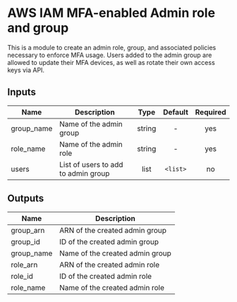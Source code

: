 # AWS IAM MFA-enabled Admin role and group

This is a module to create an admin role, group, and associated policies
necessary to enforce MFA usage. Users added to the admin group are allowed
to update their MFA devices, as well as rotate their own access keys via
API.


## Inputs

| Name | Description | Type | Default | Required |
|------|-------------|:----:|:-----:|:-----:|
| group_name | Name of the admin group | string | - | yes |
| role_name | Name of the admin role | string | - | yes |
| users | List of users to add to admin group | list | `<list>` | no |

## Outputs

| Name | Description |
|------|-------------|
| group_arn | ARN of the created admin group |
| group_id | ID of the created admin group |
| group_name | Name of the created admin group |
| role_arn | ARN of the created admin role |
| role_id | ID of the created admin role |
| role_name | Name of the created admin role |

